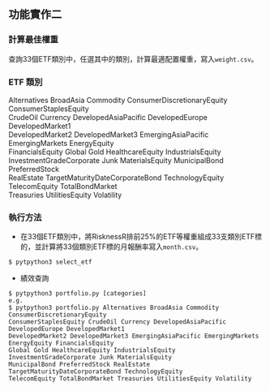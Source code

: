 ## 功能實作二

### 計算最佳權重
查詢33個ETF類別中，任選其中的類別，計算最適配置權重，寫入`weight.csv`。

### ETF 類別
Alternatives BroadAsia Commodity ConsumerDiscretionaryEquity ConsumerStaplesEquity <br />
CrudeOil Currency DevelopedAsiaPacific DevelopedEurope DevelopedMarket1 <br />
DevelopedMarket2 DevelopedMarket3 EmergingAsiaPacific EmergingMarkets EnergyEquity <br />
FinancialsEquity Global Gold HealthcareEquity IndustrialsEquity <br />
InvestmentGradeCorporate Junk MaterialsEquity MunicipalBond PreferredStock <br />
RealEstate TargetMaturityDateCorporateBond TechnologyEquity TelecomEquity TotalBondMarket <br />
Treasuries UtilitiesEquity Volatility

### 執行方法
- 在33個ETF類別中，將RisknessR排前25%的ETF等權重組成33支類別ETF標的，並計算將33個類別ETF標的月報酬率寫入`month.csv`。
```
$ pytpython3 select_etf
```
- 績效查詢
```
$ pytpython3 portfolio.py [categories]
e.g.
$ pytpython3 portfolio.py Alternatives BroadAsia Commodity ConsumerDiscretionaryEquity 
ConsumerStaplesEquity CrudeOil Currency DevelopedAsiaPacific DevelopedEurope DevelopedMarket1 
DevelopedMarket2 DevelopedMarket3 EmergingAsiaPacific EmergingMarkets EnergyEquity FinancialsEquity 
Global Gold HealthcareEquity IndustrialsEquity InvestmentGradeCorporate Junk MaterialsEquity 
MunicipalBond PreferredStock RealEstate TargetMaturityDateCorporateBond TechnologyEquity 
TelecomEquity TotalBondMarket Treasuries UtilitiesEquity Volatility
```
